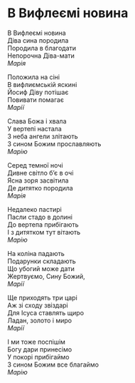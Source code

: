 В Вифлеємі новина
================================================================

В Вифлеємі новина  
Діва сина породила  
Породила в благодати  
Непорочна Діва-мати  
*Марія*

Положила на сіні  
В вифлиємській яскині  
Йосиф Діву потішає  
Повивати помагає  
*Марії*

Слава Божа і хвала  
У вертепі настала  
3 неба ангели злітають  
3 сином Божим прославляють  
*Марію*

Серед темної ночі  
Дивне світло бʼє в очі  
Ясна зоря засвітила  
Де дитятко породила  
*Марія*

Недалеко пастирі  
Пасли стадо в долині  
До вертепа прибігають  
І з дитятком тут вітають  
*Марію*  

На коліна падають  
Подарунки складають  
Що убогий може дати  
Жертвуємо, Сину Божий,  
*Марії*

Ще приходять три царі  
Аж зі сходу звіздарі  
Для Ісуса ставлять щиро  
Ладан, золото і миро  
*Марії*

І ми тоже поспішім  
Богу дари принесімо  
У покорі прибігаймо  
3 сином Божим все благаймо  
*Mapiю*
